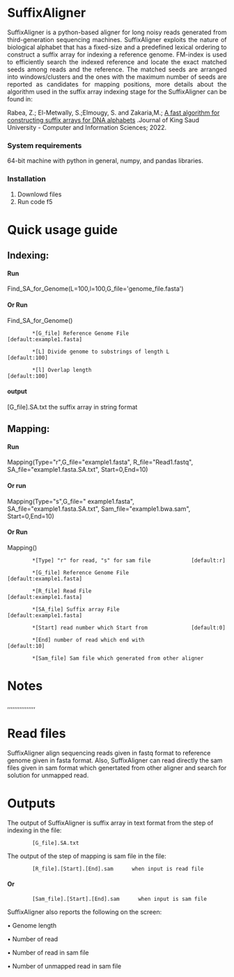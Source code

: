 # SuffixAligner
<p align="justify">
SuffixAligner is a python-based aligner for long noisy reads generated from third-generation sequencing machines. SuffixAligner exploits the nature of biological alphabet that has a fixed-size and a predefined lexical ordering to construct a suffix array for indexing a reference genome. FM-index is used to efficiently search the indexed reference and locate the exact matched seeds among reads and the reference. The matched seeds are arranged into windows/clusters and the ones with the maximum number of seeds are reported as candidates for mapping positions, more details about the algorithm used in the suffix array indexing stage for the SuffixAligner can be found in:          

Rabea, Z.; El-Metwally, S.;Elmougy, S. and Zakaria,M.; [A fast algorithm for constructing suffix arrays for DNA alphabets](https://www.sciencedirect.com/science/article/pii/S1319157822001434) .Journal of King Saud University - Computer and Information Sciences; 2022.         
           
### System requirements

64-bit machine with python in general, numpy, and pandas libraries.

### Installation
1.	Downlowd files
2.	Run code f5

# Quick usage guide

## Indexing: 

#### Run
Find_SA_for_Genome(L=100,l=100,G_file='genome_file.fasta')    
#### Or Run
Find_SA_for_Genome()


            *[G_file] Reference Genome File     	                  [default:example1.fasta]

            *[L] Divide genome to substrings of length L     	      [default:100]

            *[l] Overlap length                              	      [default:100]


#### output
[G_file].SA.txt     the suffix array in string format 


## Mapping:

#### Run

Mapping(Type="r",G_file="example1.fasta",
            R_file="Read1.fastq",
            SA_file="example1.fasta.SA.txt",
            Start=0,End=10)     
#### Or run

Mapping(Type="s",G_file=" example1.fasta",
            SA_file="example1.fasta.SA.txt",
            Sam_file="example1.bwa.sam",
            Start=0,End=10)

#### Or Run

Mapping()


            *[Type] "r" for read, "s" for sam file             [default:r]       

            *[G_file] Reference Genome File                    [default:example1.fasta]

            *[R_file] Read File                                [default:example1.fasta]

            *[SA_file] Suffix array File                       [default:example1.fasta]

            *[Start] read number which Start from              [default:0]

            *[End] number of read which end with               [default:10] 

            *[Sam_file] Sam file which generated from other aligner  



# Notes

,,,,,,,,,,,,,,,,



# Read files
SuffixAligner align sequencing reads given in fastq format to reference genome given in fasta format. Also, SuffixAligner can read directly the sam files given in sam format which genertated from other aligner and search for solution for unmapped read.
# Outputs
The output of SuffixAligner is suffix array in text format from the step of indexing in the file:

            [G_file].SA.txt

The output of the step of mapping is sam file in the file:

            [R_file].[Start].[End].sam      when input is read file

#### Or

            [Sam_file].[Start].[End].sam      when input is sam file


SuffixAligner also reports the following on the screen:

•	Genome length

•	Number of read

•	Number of read in sam file

•	Number of unmapped read in sam file


